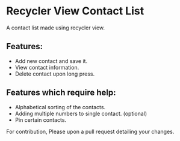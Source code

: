 # Recycler View Contact List

A contact list made using recycler view.

## Features:
- Add new contact and save it.
- View contact information.
- Delete contact upon long press.

## Features which require help:
- Alphabetical sorting of the contacts.
- Adding multiple numbers to single contact. (optional)
- Pin certain contacts.

For contribution, Please upon a pull request detailing your changes.
